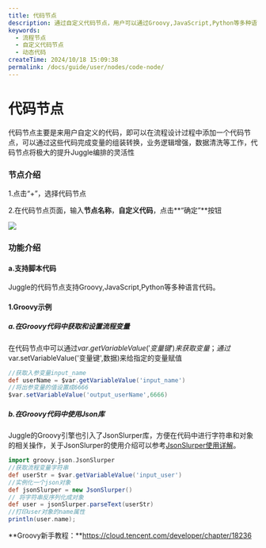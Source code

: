 ```yaml
---
title: 代码节点
description: 通过自定义代码节点，用户可以通过Groovy,JavaScript,Python等多种语言，自定义增强流程能力。
keywords:
  - 流程节点
  - 自定义代码节点
  - 动态代码
createTime: 2024/10/18 15:09:38
permalink: /docs/guide/user/nodes/code-node/
---
```


# 代码节点
代码节点主要是来用户自定义的代码，即可以在流程设计过程中添加一个代码节点，可以通过这些代码完成变量的组装转换，业务逻辑增强，数据清洗等工作，代码节点将极大的提升Juggle编排的灵活性

### 节点介绍

1.点击“+”，选择代码节点

2.在代码节点页面，输入**节点名称**，**自定义代码**，点击**“确定”**按钮

![](/juggle/images/guide/user/nodes/add_code_node.png)

### 功能介绍

#### a.支持脚本代码

Juggle的代码节点支持Groovy,JavaScript,Python等多种语言代码。

#### 1.Groovy示例

##### a.在Groovy代码中获取和设置流程变量

在代码节点中可以通过$var.getVariableValue('变量键')来获取变量；通过$var.setVariableValue('变量键',数据)来给指定的变量赋值

```groovy
//获取入参变量input_name
def userName = $var.getVariableValue('input_name')
//将出参变量的值设置成6666
$var.setVariableValue('output_userName',6666)
```

##### b.在Groovy代码中使用Json库

Juggle的Groovy引擎也引入了JsonSlurper库，方便在代码中进行字符串和对象的相关操作，关于JsonSlurper的使用介绍可以参考[JsonSlurper使用详解](https://cloud.tencent.com/developer/section/1491433)。

```groovy
import groovy.json.JsonSlurper
//获取流程变量字符串
def userStr = $var.getVariableValue('input_user')
//实例化一个json对象
def jsonSlurper = new JsonSlurper()
// 将字符串反序列化成对象
def user = jsonSlurper.parseText(userStr) 
//打印user对象的name属性
println(user.name);
```

**Groovy新手教程：**https://cloud.tencent.com/developer/chapter/18236